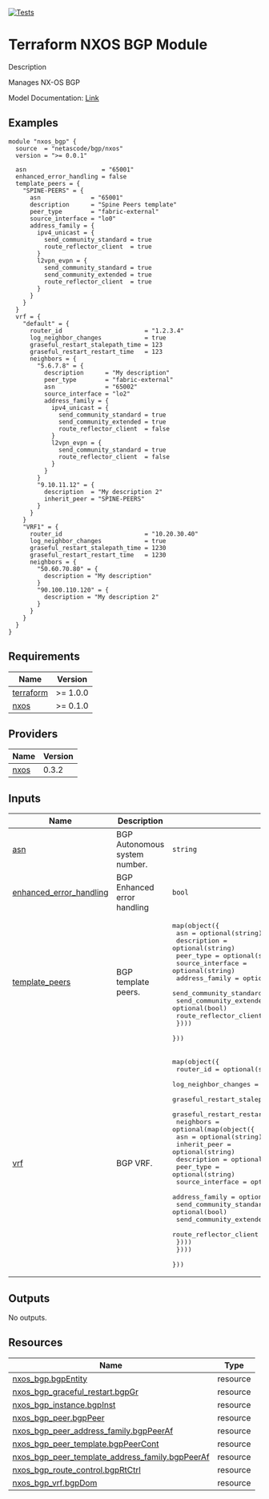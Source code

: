<!-- BEGIN_TF_DOCS -->
[![Tests](https://github.com/netascode/terraform-nxos-bgp/actions/workflows/test.yml/badge.svg)](https://github.com/netascode/terraform-nxos-bgp/actions/workflows/test.yml)

# Terraform NXOS BGP Module

Description

Manages NX-OS BGP

Model Documentation: [Link](https://developer.cisco.com/docs/cisco-nexus-3000-and-9000-series-nx-api-rest-sdk-user-guide-and-api-reference-release-9-3x/#!configuring-bgp)

## Examples

```hcl
module "nxos_bgp" {
  source  = "netascode/bgp/nxos"
  version = ">= 0.0.1"

  asn                     = "65001"
  enhanced_error_handling = false
  template_peers = {
    "SPINE-PEERS" = {
      asn              = "65001"
      description      = "Spine Peers template"
      peer_type        = "fabric-external"
      source_interface = "lo0"
      address_family = {
        ipv4_unicast = {
          send_community_standard = true
          route_reflector_client  = true
        }
        l2vpn_evpn = {
          send_community_standard = true
          send_community_extended = true
          route_reflector_client  = true
        }
      }
    }
  }
  vrf = {
    "default" = {
      router_id                       = "1.2.3.4"
      log_neighbor_changes            = true
      graseful_restart_stalepath_time = 123
      graseful_restart_restart_time   = 123
      neighbors = {
        "5.6.7.8" = {
          description      = "My description"
          peer_type        = "fabric-external"
          asn              = "65002"
          source_interface = "lo2"
          address_family = {
            ipv4_unicast = {
              send_community_standard = true
              send_community_extended = true
              route_reflector_client  = false
            }
            l2vpn_evpn = {
              send_community_standard = true
              route_reflector_client  = false
            }
          }
        }
        "9.10.11.12" = {
          description  = "My description 2"
          inherit_peer = "SPINE-PEERS"
        }
      }
    }
    "VRF1" = {
      router_id                       = "10.20.30.40"
      log_neighbor_changes            = true
      graseful_restart_stalepath_time = 1230
      graseful_restart_restart_time   = 1230
      neighbors = {
        "50.60.70.80" = {
          description = "My description"
        }
        "90.100.110.120" = {
          description = "My description 2"
        }
      }
    }
  }
}
```

## Requirements

| Name | Version |
|------|---------|
| <a name="requirement_terraform"></a> [terraform](#requirement\_terraform) | >= 1.0.0 |
| <a name="requirement_nxos"></a> [nxos](#requirement\_nxos) | >= 0.1.0 |

## Providers

| Name | Version |
|------|---------|
| <a name="provider_nxos"></a> [nxos](#provider\_nxos) | 0.3.2 |

## Inputs

| Name | Description | Type | Default | Required |
|------|-------------|------|---------|:--------:|
| <a name="input_asn"></a> [asn](#input\_asn) | BGP Autonomous system number. | `string` | n/a | yes |
| <a name="input_enhanced_error_handling"></a> [enhanced\_error\_handling](#input\_enhanced\_error\_handling) | BGP Enhanced error handling | `bool` | `true` | no |
| <a name="input_template_peers"></a> [template\_peers](#input\_template\_peers) | BGP template peers. | <pre>map(object({<br>    asn              = optional(string)<br>    description      = optional(string)<br>    peer_type        = optional(string)<br>    source_interface = optional(string)<br>    address_family = optional(map(object({<br>      send_community_standard = optional(bool)<br>      send_community_extended = optional(bool)<br>      route_reflector_client  = optional(bool)<br>    })))<br>  }))</pre> | `{}` | no |
| <a name="input_vrf"></a> [vrf](#input\_vrf) | BGP VRF. | <pre>map(object({<br>    router_id                       = optional(string)<br>    log_neighbor_changes            = optional(bool)<br>    graseful_restart_stalepath_time = optional(number)<br>    graseful_restart_restart_time   = optional(number)<br>    neighbors = optional(map(object({<br>      asn              = optional(string)<br>      inherit_peer     = optional(string)<br>      description      = optional(string)<br>      peer_type        = optional(string)<br>      source_interface = optional(string)<br>      address_family = optional(map(object({<br>        send_community_standard = optional(bool)<br>        send_community_extended = optional(bool)<br>        route_reflector_client  = optional(bool)<br>      })))<br>    })))<br>  }))</pre> | `{}` | no |

## Outputs

No outputs.

## Resources

| Name | Type |
|------|------|
| [nxos_bgp.bgpEntity](https://registry.terraform.io/providers/netascode/nxos/latest/docs/resources/bgp) | resource |
| [nxos_bgp_graceful_restart.bgpGr](https://registry.terraform.io/providers/netascode/nxos/latest/docs/resources/bgp_graceful_restart) | resource |
| [nxos_bgp_instance.bgpInst](https://registry.terraform.io/providers/netascode/nxos/latest/docs/resources/bgp_instance) | resource |
| [nxos_bgp_peer.bgpPeer](https://registry.terraform.io/providers/netascode/nxos/latest/docs/resources/bgp_peer) | resource |
| [nxos_bgp_peer_address_family.bgpPeerAf](https://registry.terraform.io/providers/netascode/nxos/latest/docs/resources/bgp_peer_address_family) | resource |
| [nxos_bgp_peer_template.bgpPeerCont](https://registry.terraform.io/providers/netascode/nxos/latest/docs/resources/bgp_peer_template) | resource |
| [nxos_bgp_peer_template_address_family.bgpPeerAf](https://registry.terraform.io/providers/netascode/nxos/latest/docs/resources/bgp_peer_template_address_family) | resource |
| [nxos_bgp_route_control.bgpRtCtrl](https://registry.terraform.io/providers/netascode/nxos/latest/docs/resources/bgp_route_control) | resource |
| [nxos_bgp_vrf.bgpDom](https://registry.terraform.io/providers/netascode/nxos/latest/docs/resources/bgp_vrf) | resource |
<!-- END_TF_DOCS -->